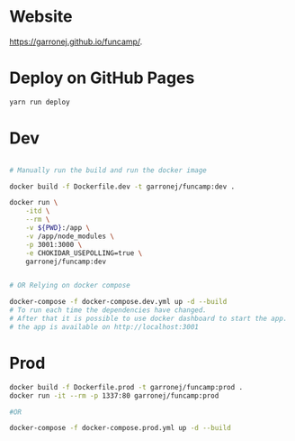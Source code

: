 # Website

https://garronej.github.io/funcamp/.

# Deploy on GitHub Pages

```bash
yarn run deploy
```

# Dev

```bash

# Manually run the build and run the docker image

docker build -f Dockerfile.dev -t garronej/funcamp:dev .

docker run \
    -itd \
    --rm \
    -v ${PWD}:/app \
    -v /app/node_modules \
    -p 3001:3000 \
    -e CHOKIDAR_USEPOLLING=true \
    garronej/funcamp:dev


# OR Relying on docker compose

docker-compose -f docker-compose.dev.yml up -d --build
# To run each time the dependencies have changed.
# After that it is possible to use docker dashboard to start the app.
# the app is available on http://localhost:3001

```

# Prod

```bash
docker build -f Dockerfile.prod -t garronej/funcamp:prod .
docker run -it --rm -p 1337:80 garronej/funcamp:prod

#OR

docker-compose -f docker-compose.prod.yml up -d --build
```
